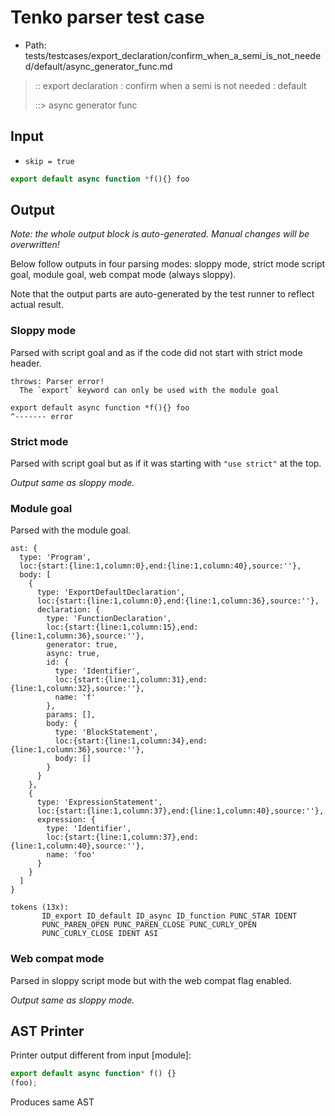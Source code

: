 # Tenko parser test case

- Path: tests/testcases/export_declaration/confirm_when_a_semi_is_not_needed/default/async_generator_func.md

> :: export declaration : confirm when a semi is not needed : default
>
> ::> async generator func

## Input

- `skip = true`

`````js
export default async function *f(){} foo
`````

## Output

_Note: the whole output block is auto-generated. Manual changes will be overwritten!_

Below follow outputs in four parsing modes: sloppy mode, strict mode script goal, module goal, web compat mode (always sloppy).

Note that the output parts are auto-generated by the test runner to reflect actual result.

### Sloppy mode

Parsed with script goal and as if the code did not start with strict mode header.

`````
throws: Parser error!
  The `export` keyword can only be used with the module goal

export default async function *f(){} foo
^------- error
`````

### Strict mode

Parsed with script goal but as if it was starting with `"use strict"` at the top.

_Output same as sloppy mode._

### Module goal

Parsed with the module goal.

`````
ast: {
  type: 'Program',
  loc:{start:{line:1,column:0},end:{line:1,column:40},source:''},
  body: [
    {
      type: 'ExportDefaultDeclaration',
      loc:{start:{line:1,column:0},end:{line:1,column:36},source:''},
      declaration: {
        type: 'FunctionDeclaration',
        loc:{start:{line:1,column:15},end:{line:1,column:36},source:''},
        generator: true,
        async: true,
        id: {
          type: 'Identifier',
          loc:{start:{line:1,column:31},end:{line:1,column:32},source:''},
          name: 'f'
        },
        params: [],
        body: {
          type: 'BlockStatement',
          loc:{start:{line:1,column:34},end:{line:1,column:36},source:''},
          body: []
        }
      }
    },
    {
      type: 'ExpressionStatement',
      loc:{start:{line:1,column:37},end:{line:1,column:40},source:''},
      expression: {
        type: 'Identifier',
        loc:{start:{line:1,column:37},end:{line:1,column:40},source:''},
        name: 'foo'
      }
    }
  ]
}

tokens (13x):
       ID_export ID_default ID_async ID_function PUNC_STAR IDENT
       PUNC_PAREN_OPEN PUNC_PAREN_CLOSE PUNC_CURLY_OPEN
       PUNC_CURLY_CLOSE IDENT ASI
`````


### Web compat mode

Parsed in sloppy script mode but with the web compat flag enabled.

_Output same as sloppy mode._

## AST Printer

Printer output different from input [module]:

````js
export default async function* f() {}
(foo);
````

Produces same AST
